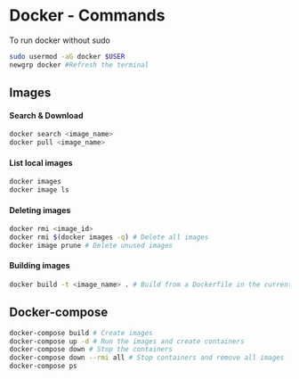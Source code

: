 # Docker - Commands

To run docker without sudo

```bash
sudo usermod -aG docker $USER
newgrp docker #Refresh the terminal
```

## Images

#### Search & Download

```bash
docker search <image_name>
docker pull <image_name>
```

#### List local images

```bash
docker images
docker image ls
```

#### Deleting images

```bash
docker rmi <image_id>
docker rmi $(docker images -q) # Delete all images
docker image prune # Delete unused images
```

#### Building images

```bash
docker build -t <image_name> . # Build from a Dockerfile in the current directory
```

## Docker-compose

```bash
docker-compose build # Create images
docker-compose up -d # Run the images and create containers
docker-compose down # Stop the containers
docker-compose down --rmi all # Stop containers and remove all images
docker-compose ps
```

